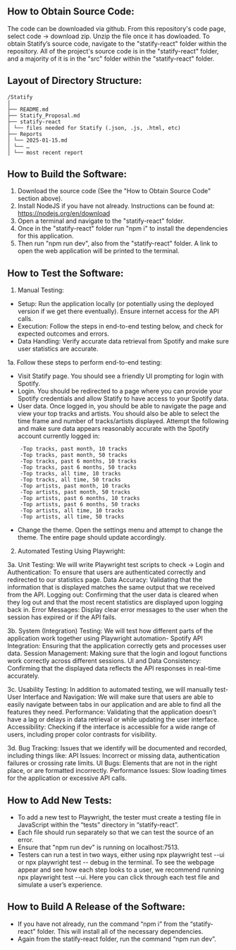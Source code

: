 ## How to Obtain Source Code:

The code can be downloaded via github. From this repository's code page, select code -> download zip. Unzip the file once it has dowloaded.
To obtain Statify’s source code, navigate to the "statify-react" folder within the repository. All of the project's source code is in the "statify-react" folder, and a majority of it is in the "src" folder within the "statify-react" folder.

## Layout of Directory Structure:
```
/Statify
│
├── README.md
├── Statify_Proposal.md
├── statify-react
│ └── files needed for Statify (.json, .js, .html, etc)
├── Reports
│ └── 2025-01-15.md
│ └── …
│ └── most recent report
```

## How to Build the Software:
1. Download the source code (See the "How to Obtain Source Code" section above).
2. Install NodeJS if you have not already. Instructions can be found at:
https://nodejs.org/en/download
3. Open a terminal and navigate to the "statify-react" folder.
4. Once in the "statify-react" folder run "npm i" to install the dependencies for this application.
3. Then run "npm run dev", also from the "statify-react" folder. A link to open the web application will be printed to the terminal. 

## How to Test the Software:
1. Manual Testing: 
- Setup: Run the application locally (or potentially using the deployed version if we get there eventually). Ensure internet access for the API calls.
- Execution: Follow the steps in end-to-end testing below, and check for expected outcomes and errors. 
- Data Handling: Verify accurate data retrieval from Spotify and make sure user statistics are accurate.

1a. Follow these steps to perform end-to-end testing:
- Visit Statify page. You should see a friendly UI prompting for login with Spotify.
- Login. You should be redirected to a page where you can provide your Spotify credentials and allow Statify to have access to your Spotify data.
- User data. Once logged in, you should be able to navigate the page and view your top tracks and artists. You should also be able to select the time frame and number of tracks/artists displayed. Attempt the following and make sure data appears reasonably accurate with the Spotify account currently logged in:
```
    -Top tracks, past month, 10 tracks
    -Top tracks, past month, 50 tracks
    -Top tracks, past 6 months, 10 tracks
    -Top tracks, past 6 months, 50 tracks
    -Top tracks, all time, 10 tracks
    -Top tracks, all time, 50 tracks
    -Top artists, past month, 10 tracks
    -Top artists, past month, 50 tracks
    -Top artists, past 6 months, 10 tracks
    -Top artists, past 6 months, 50 tracks
    -Top artists, all time, 10 tracks
    -Top artists, all time, 50 tracks
```

- Change the theme. Open the settings menu and attempt to change the theme. The entire page should update accordingly.

2. Automated Testing Using Playwright:

3a. Unit Testing: We will write Playwright test scripts to check → 
Login and Authentication: To ensure that users are authenticated correctly and redirected to our statistics page. 
Data Accuracy: Validating that the information that is displayed matches the same output that we received from the API.
Logging out: Confirming that the user data is cleared when they log out and that the most recent statistics are displayed upon logging back in. 
Error Messages: Display clear error messages to the user when the session has expired or if the API fails. 

3b. System (Integration) Testing: We will test how different parts of the application work together using Playwright automation- 
Spotify API Integration: Ensuring that the application correctly gets and processes user data. 
Session Management: Making sure that the login and logout functions work correctly across different sessions. 
UI and Data Consistency: Confirming that the displayed data reflects the API responses in real-time accurately. 

3c. Usability Testing: In addition to automated testing, we will manually test- 
User Interface and Navigation: We will make sure that users are able to easily navigate between tabs in our application and are able to find all the features they need. 
Performance: Validating that the application doesn’t have a lag or delays in data retrieval or while updating the user interface. 
Accessibility: Checking if the interface is accessible for a wide range of users, including proper color contrasts for visibility. 

3d. Bug Tracking: Issues that we identify will be documented and recorded, including things like:
API Issues: Incorrect or missing data, authentication failures or crossing rate limits. 
UI Bugs: Elements that are not in the right place, or are formatted incorrectly. 
Performance Issues: Slow loading times for the application or excessive API calls.

## How to Add New Tests:
- To add a new test to Playwright, the tester must create a testing file in JavaScript within the “tests” directory in “statify-react”. 
- Each file should run separately so that we can test the source of an error.
- Ensure that "npm run dev" is running on localhost:7513.
- Testers can run a test in two ways, either using npx playwright test --ui or npx playwright test -- debug in the terminal. To see the webpage appear and see how each step looks to a user, we recommend running npx playwright test --ui. Here you can click through each test file and simulate a user’s experience.


## How to Build A Release of the Software:
- If you have not already, run the command “npm i” from the “statify-react” folder. This will install all of the necessary dependencies.
- Again from the statify-react folder, run the command “npm run dev”.
